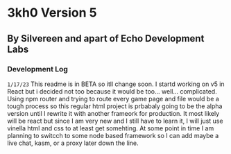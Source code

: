 # 3kh0 Version 5
## By Silvereen and apart of Echo Development Labs

### Development Log
`1/17/23`
This readme is in BETA so itll change soon. I startd working on v5 in React but i decided not too because it would be too... well... complicated. Using npm router and trying to route every game page and file would be a tough process so this regular html project is prbabaly going to be the alpha version until I rewrite it with another frameork for production. It most likely will be react but since I am very new and I still have to learn it, I will just use vinella html and css to at least get somehting. At some point in time I am planning to switcch to some node based framework so I can add maybe a live chat, kasm, or a proxy later down the line.

